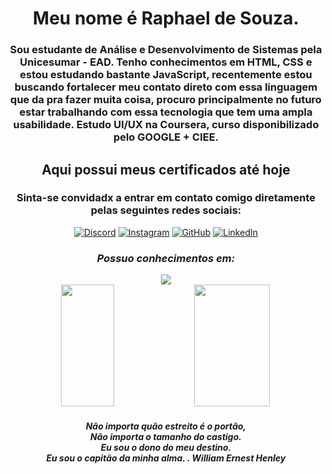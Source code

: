 <div align='center'>
   <h1>Meu nome é  Raphael de Souza.</h1>
   <h3>
     Sou estudante de Análise e Desenvolvimento de Sistemas pela Unicesumar - EAD.
     Tenho conhecimentos em HTML, CSS e estou estudando bastante JavaScript, recentemente estou buscando fortalecer meu contato direto com essa linguagem que da pra fazer muita coisa, procuro principalmente no futuro estar trabalhando com essa tecnologia que tem uma ampla usabilidade. 
     Estudo UI/UX na Coursera, curso disponibilizado pelo GOOGLE + CIEE.
   </h3>
    <h2>Aqui possui meus certificados até hoje</h2>
      
  ### Sinta-se convidadx a entrar em contato comigo diretamente pelas seguintes redes sociais:
  [![Discord](https://img.shields.io/badge/Discord-7289DA?style=for-the-badge&logo=discord&logoColor=white)](https://discord.com/channels/@raphaelcoelhx#1843/)
  [![Instagram](https://img.shields.io/badge/-Instagram-%23E4405F?style=for-the-badge&logo=instagram&logoColor=white)](https://www.instagram.com/raphaelcoelho__/)
  [![GitHub](https://img.shields.io/badge/GitHub-100000?style=for-the-badge&logo=github&logoColor=white)](https://github.com/raphael-de-souza-tech)
  [![LinkedIn](https://img.shields.io/badge/LinkedIn-0077B5?style=for-the-badge&logo=linkedin&logoColor=white)](https://www.linkedin.com/in/raphael-de-souza-8742b61b1/)
  ### *Possuo conhecimentos em:*
  <img src="https://skillicons.dev/icons?i=html,css,figma,js,postgres,git,github,vscode&theme=dark" />
</div>
<!-- footer -->
<div align='center'>
<div align="center">  
  <img width="41%" height="195px" src="https://github-readme-stats.vercel.app/api/top-langs/?username=raphael-de-souza-tech&layout=compact&title_color=80F7D4&text_color=fff&bg_color=0d1117&border_color=fff0" />
  
  <img width="49%" height="195px" src="https://github-readme-stats.vercel.app/api?username=raphael-de-souza-tech&show_icons=true&count_private=true&title_color=80F7D4&icon_color=9d00ff&text_color=c9d1d9&bg_color=0d1117&border_color=fff0" /> 
</div>
</div>
<div align="center">
<h5> <i> Não importa quão estreito é o portão,<br>
Não importa o tamanho do castigo.<br>
Eu sou o dono do meu destino.<br>
Eu sou o capitão da minha alma.
.
<strong>William Ernest Henley</strong> </i> </h5>
<!-- --- -->